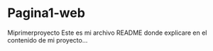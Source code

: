 # Pagina1-web
Miprimerproyecto
Este es mi archivo README donde explicare en  el contenido de mi proyecto...
